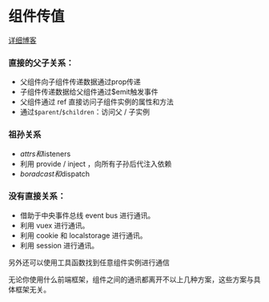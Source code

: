 # 组件传值

[详细博客](https://jinjun.wiki/blog/posts/vue.html)

### 直接的父子关系：

- 父组件向子组件传递数据通过prop传递
- 子组件传递数据给父组件通过$emit触发事件
- 父组件通过 ref 直接访问子组件实例的属性和方法
- 通过`$parent`/`$children`：访问父 / 子实例

### 祖孙关系

- $attrs和$listeners
- 利用 provide / inject ，向所有子孙后代注入依赖
- $boradcast和$dispatch

### 没有直接关系：

- 借助于中央事件总线 event bus 进行通讯。
- 利用 vuex 进行通讯。
- 利用 cookie 和 localstorage 进行通讯。
- 利用 session 进行通讯。

另外还可以使用工具函数找到任意组件实例进行通信

无论你使用什么前端框架，组件之间的通讯都离开不以上几种方案，这些方案与具体框架无关。